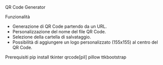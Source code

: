 QR Code Generator

Funzionalità
- Generazione di QR Code partendo da un URL.
- Personalizzazione del nome del file QR Code.
- Selezione della cartella di salvataggio.
- Possibilità di aggiungere un logo personalizzato (155x155) al centro del QR Code.

Prerequisiti
pip install tkinter qrcode[pil] pillow ttkbootstrap
